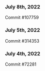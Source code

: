### July 8th, 2022

Commit #107759

### July 5th, 2022

Commit #314353


### July 4th, 2022

Commit #72281
